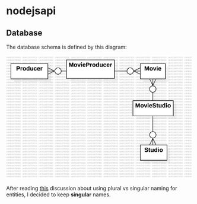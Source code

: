 # nodejsapi

## Database

The database schema is defined by this diagram:

<img src="./db/ERDiagram.jpg?raw=true" width="500" alt="Entity-relashionship diagram">

After reading [this](https://stackoverflow.com/questions/338156/table-naming-dilemma-singular-vs-plural-names) discussion about using plural vs singular naming for entities, I decided to keep **singular** names.
